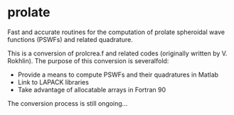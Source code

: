# prolate
Fast and accurate routines for the computation of prolate spheroidal wave functions (PSWFs) and related quadrature.

This is a conversion of prolcrea.f and related codes (originally written by V. Rokhlin). The purpose of this conversion is severalfold:
- Provide a means to compute PSWFs and their quadratures in Matlab
- Link to LAPACK libraries
- Take advantage of allocatable arrays in Fortran 90

The conversion process is still ongoing...
